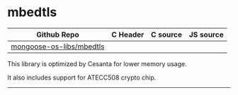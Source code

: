 # mbedtls
| Github Repo | C Header | C source  | JS source |
| ----------- | -------- | --------  | ----------------- |
| [mongoose-os-libs/mbedtls](https://github.com/mongoose-os-libs/mbedtls) | &nbsp; | &nbsp;  | &nbsp;         |



This library is optimized by Cesanta for lower memory usage.

It also includes support for ATECC508 crypto chip.


 ----- 
